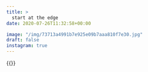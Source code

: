 ```yaml
---
title: >
  start at the edge
date: 2020-07-26T11:32:58+00:00

image: "/img/73713a4991b7e925e09b7aaa810f7e30.jpg"
draft: false
instagram: true
---
```


{{<photo src="/img/73713a4991b7e925e09b7aaa810f7e30.jpg">}}
